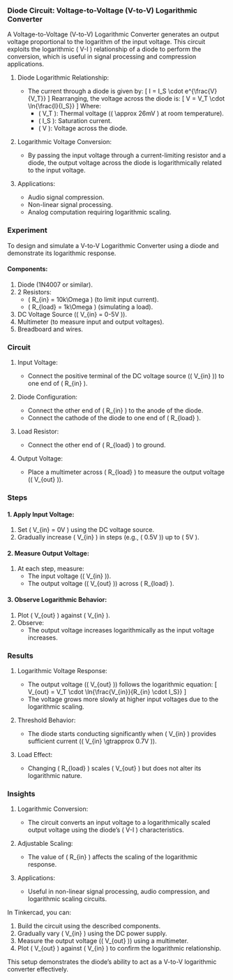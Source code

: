 ### Diode Circuit: Voltage-to-Voltage (V-to-V) Logarithmic Converter

A Voltage-to-Voltage (V-to-V) Logarithmic Converter generates an output voltage proportional to the logarithm of the input voltage. This circuit exploits the logarithmic \( V-I \) relationship of a diode to perform the conversion, which is useful in signal processing and compression applications.

1. Diode Logarithmic Relationship:
   - The current through a diode is given by:
     \[
     I = I_S \cdot e^{\frac{V}{V_T}}
     \]
     Rearranging, the voltage across the diode is:
     \[
     V = V_T \cdot \ln{\frac{I}{I_S}}
     \]
     Where:
     - \( V_T \): Thermal voltage (\( \approx 26mV \) at room temperature).
     - \( I_S \): Saturation current.
     - \( V \): Voltage across the diode.

2. Logarithmic Voltage Conversion:
   - By passing the input voltage through a current-limiting resistor and a diode, the output voltage across the diode is logarithmically related to the input voltage.

3. Applications:
   - Audio signal compression.
   - Non-linear signal processing.
   - Analog computation requiring logarithmic scaling.

### Experiment

To design and simulate a V-to-V Logarithmic Converter using a diode and demonstrate its logarithmic response.

#### Components:
1. Diode (1N4007 or similar).
2. 2 Resistors:
   - \( R_{in} = 10k\Omega \) (to limit input current).
   - \( R_{load} = 1k\Omega \) (simulating a load).
3. DC Voltage Source (\( V_{in} = 0-5V \)).
4. Multimeter (to measure input and output voltages).
5. Breadboard and wires.

### Circuit

1. Input Voltage:
   - Connect the positive terminal of the DC voltage source (\( V_{in} \)) to one end of \( R_{in} \).

2. Diode Configuration:
   - Connect the other end of \( R_{in} \) to the anode of the diode.
   - Connect the cathode of the diode to one end of \( R_{load} \).

3. Load Resistor:
   - Connect the other end of \( R_{load} \) to ground.

4. Output Voltage:
   - Place a multimeter across \( R_{load} \) to measure the output voltage (\( V_{out} \)).

### Steps

#### 1. Apply Input Voltage:
1. Set \( V_{in} = 0V \) using the DC voltage source.
2. Gradually increase \( V_{in} \) in steps (e.g., \( 0.5V \)) up to \( 5V \).

#### 2. Measure Output Voltage:
1. At each step, measure:
   - The input voltage (\( V_{in} \)).
   - The output voltage (\( V_{out} \)) across \( R_{load} \).

#### 3. Observe Logarithmic Behavior:
1. Plot \( V_{out} \) against \( V_{in} \).
2. Observe:
   - The output voltage increases logarithmically as the input voltage increases.

### Results

1. Logarithmic Voltage Response:
   - The output voltage (\( V_{out} \)) follows the logarithmic equation:
     \[
     V_{out} = V_T \cdot \ln{\frac{V_{in}}{R_{in} \cdot I_S}}
     \]
   - The voltage grows more slowly at higher input voltages due to the logarithmic scaling.

2. Threshold Behavior:
   - The diode starts conducting significantly when \( V_{in} \) provides sufficient current (\( V_{in} \gtrapprox 0.7V \)).

3. Load Effect:
   - Changing \( R_{load} \) scales \( V_{out} \) but does not alter its logarithmic nature.

### Insights

1. Logarithmic Conversion:
   - The circuit converts an input voltage to a logarithmically scaled output voltage using the diode’s \( V-I \) characteristics.

2. Adjustable Scaling:
   - The value of \( R_{in} \) affects the scaling of the logarithmic response.

3. Applications:
   - Useful in non-linear signal processing, audio compression, and logarithmic scaling circuits.

In Tinkercad, you can:
1. Build the circuit using the described components.
2. Gradually vary \( V_{in} \) using the DC power supply.
3. Measure the output voltage (\( V_{out} \)) using a multimeter.
4. Plot \( V_{out} \) against \( V_{in} \) to confirm the logarithmic relationship.

This setup demonstrates the diode’s ability to act as a V-to-V logarithmic converter effectively.